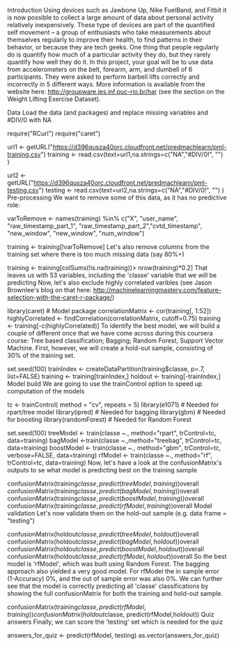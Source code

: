 Introduction
Using devices such as Jawbone Up, Nike FuelBand, and Fitbit it is now possible to collect a large amount of data about personal activity relatively inexpensively. These type of devices are part of the quantified self movement – a group of enthusiasts who take measurements about themselves regularly to improve their health, to find patterns in their behavior, or because they are tech geeks. One thing that people regularly do is quantify how much of a particular activity they do, but they rarely quantify how well they do it. In this project, your goal will be to use data from accelerometers on the belt, forearm, arm, and dumbell of 6 participants. They were asked to perform barbell lifts correctly and incorrectly in 5 different ways. More information is available from the website here: http://groupware.les.inf.puc-rio.br/har (see the section on the Weight Lifting Exercise Dataset).

Data
Load the data (and packages) and replace missing variables and #DIV/0 with NA

require("RCurl")
require("caret")

url1 <- getURL("https://d396qusza40orc.cloudfront.net/predmachlearn/pml-training.csv")
training <- read.csv(text=url1,na.strings=c("NA","#DIV/0!", "") )

url2 <- getURL("https://d396qusza40orc.cloudfront.net/predmachlearn/pml-testing.csv")
testing <- read.csv(text=url2,na.strings=c("NA","#DIV/0!", "") )
Pre-processing
We want to remove some of this data, as it has no predictive role:

varToRemove <- names(training) %in% c("X", "user_name", "raw_timestamp_part_1", "raw_timestamp_part_2","cvtd_timestamp", "new_window", "new_window", "num_window")

training <- training[!varToRemove]
Let's also remove columns from the training set where there is too much missing data (say 80%+)

training <- training[colSums(!is.na(training))> nrow(training)*0.2]
That leaves us with 53 variables, including the 'classe' variable that we will be predicting Now, let's also exclude highly correlated varibles (see Jason Brownlee's blog on that here: http://machinelearningmastery.com/feature-selection-with-the-caret-r-package/)

library(caret) # Model package
correlationMatrix <- cor(training[, 1:52])
highlyCorrelated <- findCorrelation(correlationMatrix, cutoff=0.75)
training <- training[-c(highlyCorrelated)]
To identify the best model, we will build a couple of different once that we have come across during this coursera course: Tree based classification; Bagging; Random Forest, Support Vector Machine. First, however, we will create a hold-out sample, consisting of 30% of the training set.

set.seed(100)
trainIndex <- createDataPartition(training$classe, p=.7, list=FALSE)
training <- training[trainIndex,]
holdout <- training[-trainIndex,]
Model build
We are going to use the trainControl option to speed up computation of the models

tc <- trainControl( method = "cv", repeats = 5)
library(e1071) # Needed for rpart/tree model
library(ipred) # Needed for bagging
library(gbm) # Needed for boosting
library(randomForest) # Needed for Random Forest

set.seed(100)
treeModel <- train(classe ~., method="rpart", trControl=tc, data=training)
bagModel <-train(classe ~.,method="treebag", trControl=tc, data=training) 
boostModel <- train(classe ~., method="gbm", trControl=tc, verbose=FALSE, data=training)
rfModel <- train(classe ~., method="rf", trControl=tc, data=training) 
Now, let's have a look at the confusionMatrix's outputs to se what model is predicting best on the training sample

confusionMatrix(training$classe, predict(treeModel,training))$overall
confusionMatrix(training$classe, predict(bagModel,training))$overall
confusionMatrix(training$classe, predict(boostModel,training))$overall
confusionMatrix(training$classe, predict(rfModel,training))$overall
Model validation
Let's now validate them on the hold-out sample (e.g. data frame = "testing")

confusionMatrix(holdout$classe, predict(treeModel,holdout))$overall
confusionMatrix(holdout$classe, predict(bagModel,holdout))$overall
confusionMatrix(holdout$classe, predict(boostModel,holdout))$overall
confusionMatrix(holdout$classe, predict(rfModel,holdout))$overall
So the best model is 'rfModel', which was built using Random Forest. The bagging approach also yielded a very good model. For rfModel the in sample error (1-Accuracy) 0%, and the out of sample error was also 0%. We can further see that the model is correctly predicting all 'classe' classifications by showing the full confusionMatrix for both the training and hold-out sample.

confusionMatrix(training$classe, predict(rfModel,training))
confusionMatrix(holdout$classe, predict(rfModel,holdout))
Quiz answers
Finally, we can score the 'testing' set which is needed for the quiz

answers_for_quiz <- predict(rfModel, testing)
as.vector(answers_for_quiz)
